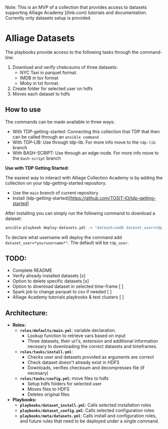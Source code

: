 Note: This is an MVP of a collection that provides access to datasets supporting Alliage Academy ](link.com) tutorials and documentation. Currently only datasets setup is provided.

# Alliage Datasets

The playbooks provide access to the following tasks through the command-line:

1. Download and verify chekcsums of three datasets:
   - NYC Taxi in parquet format.
   - IMDB in tsv format
   - Moby in txt format.
2. Create folder for selected user on hdfs
3. Moves each dataset to hdfs

## How to use

The commands can be made available in three ways:

- With TDP-getting-started: Connecting this collection that TDP that then can be called through an `ansible command`
- With TDP-LIB: Use through tdp-lib. For more info move to the `tdp-lib` branch
- With BASH-SCRIPT: Use through an edge-node. For more info move to the `bash-script` branch
  
**Use with TDP Getting Started:**

The easiest way to interact with Alliage Collection Academy is by adding the collection on your tdp-getting-started repository.

- Use the `main` branch of current repository
- Install (tdp-getting-started)[https://github.com/TOSIT-IO/tdp-getting-started]

After installing you can simply run the following command to download a dataset:

```bash
ansible-playbook deploy-datasets.yml -e "dataset=imdb dataset_user=tdp_user"
```

To declare what username will deploy the command add `dataset_user=*yourusername*"`. The default will be `tdp_user`.

## TODO:

- Complete README
- Verify already installed datasets [x]
- Option to delete specific datasets [x]
- Option to download dataset in selected time-frame [ ]
- Spark job to change parquet to csv if needed [ ]
- Alliage Academy tutorials playbooks & test clusters [ ]

## Architecture:

- **Roles:**
  - **`roles/defaults/main.yml`**: variable declaration. 
    - Lookup function to retrieve vars based on input
    - Three datasets, their url's, extension and additional information necesary to downloading the correct datasets and timeframes.
  - **`roles/tasks/install.yml`**: 
    - Checks user and datasets provided as arguments are correct
    - Check dataset doesn't already exist in HDFS
    - Downloads, verifies checksum and decompresses file (if necesary)
  - **`roles/tasks/config.yml`**: move files to hdfs
    - Setup hdfs folders for selected user
    - Moves files to HDFS
    - Deletes original files
- **Playbooks:**
  - **`playbooks/dataset_install.yml`**: Calls selected installation roles
  - **`playbooks/dataset_config.yml`**: Calls selected configuration roles
  - **`playbooks/meta/datasets.yml`**: Calls install and configuration roles, and future rules that need to be deployed under a single command.

